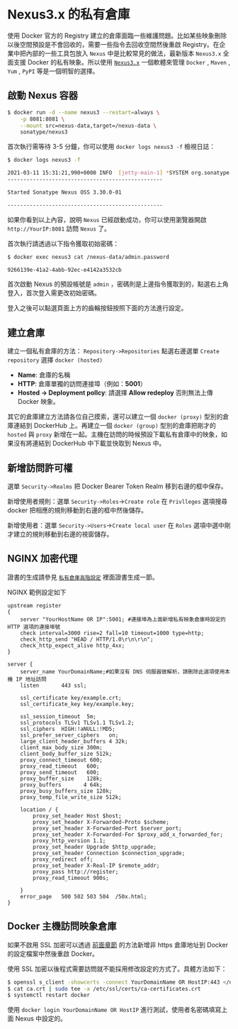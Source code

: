 # Nexus3.x 的私有倉庫

使用 Docker 官方的 Registry 建立的倉庫面臨一些維護問題。比如某些映象刪除以後空間預設是不會回收的，需要一些指令去回收空間然後重啟 Registry。在企業中把內部的一些工具包放入 `Nexus` 中是比較常見的做法，最新版本 `Nexus3.x` 全面支援 Docker 的私有映象。所以使用 [`Nexus3.x`](https://www.sonatype.com/product/repository-oss-download) 一個軟體來管理 `Docker` , `Maven` , `Yum` , `PyPI` 等是一個明智的選擇。

## 啟動 Nexus 容器

```bash
$ docker run -d --name nexus3 --restart=always \
    -p 8081:8081 \
    --mount src=nexus-data,target=/nexus-data \
    sonatype/nexus3
```

首次執行需等待 3-5 分鐘，你可以使用 `docker logs nexus3 -f` 檢視日誌：

```bash
$ docker logs nexus3 -f

2021-03-11 15:31:21,990+0000 INFO  [jetty-main-1] *SYSTEM org.sonatype.nexus.bootstrap.jetty.JettyServer -
-------------------------------------------------

Started Sonatype Nexus OSS 3.30.0-01

-------------------------------------------------

```

如果你看到以上內容，說明 `Nexus` 已經啟動成功，你可以使用瀏覽器開啟 `http://YourIP:8081` 訪問 `Nexus` 了。

首次執行請透過以下指令獲取初始密碼：

```bash
$ docker exec nexus3 cat /nexus-data/admin.password

9266139e-41a2-4abb-92ec-e4142a3532cb
```

首次啟動 Nexus 的預設帳號是 `admin` ，密碼則是上邊指令獲取到的，點選右上角登入，首次登入需更改初始密碼。

登入之後可以點選頁面上方的齒輪按鈕按照下面的方法進行設定。

## 建立倉庫

建立一個私有倉庫的方法： `Repository->Repositories` 點選右邊選單 `Create repository` 選擇 `docker (hosted)`

* **Name**: 倉庫的名稱
* **HTTP**: 倉庫單獨的訪問連接埠（例如：**5001**）
* **Hosted -> Deployment pollcy**: 請選擇 **Allow redeploy** 否則無法上傳 Docker 映象。

其它的倉庫建立方法請各位自己摸索，還可以建立一個 `docker (proxy)` 型別的倉庫連結到 DockerHub 上。再建立一個 `docker (group)` 型別的倉庫把剛才的 `hosted` 與 `proxy` 新增在一起。主機在訪問的時候預設下載私有倉庫中的映象，如果沒有將連結到 DockerHub 中下載並快取到 Nexus 中。

## 新增訪問許可權

選單 `Security->Realms` 把 Docker Bearer Token Realm 移到右邊的框中保存。

新增使用者規則：選單 `Security->Roles`->`Create role`  在 `Privlleges` 選項搜尋 docker 把相應的規則移動到右邊的框中然後儲存。

新增使用者：選單 `Security->Users`->`Create local user` 在 `Roles` 選項中選中剛才建立的規則移動到右邊的視窗儲存。

## NGINX 加密代理

證書的生成請參見 [`私有倉庫高階設定`](registry_auth.md) 裡面證書生成一節。

NGINX 範例設定如下

```nginx
upstream register
{
    server "YourHostName OR IP":5001; #連接埠為上面新增私有映象倉庫時設定的 HTTP 選項的連接埠號
    check interval=3000 rise=2 fall=10 timeout=1000 type=http;
    check_http_send "HEAD / HTTP/1.0\r\n\r\n";
    check_http_expect_alive http_4xx;
}

server {
    server_name YourDomainName;#如果沒有 DNS 伺服器做解析，請刪除此選項使用本機 IP 地址訪問
    listen       443 ssl;

    ssl_certificate key/example.crt;
    ssl_certificate_key key/example.key;

    ssl_session_timeout  5m;
    ssl_protocols TLSv1 TLSv1.1 TLSv1.2;
    ssl_ciphers  HIGH:!aNULL:!MD5;
    ssl_prefer_server_ciphers   on;
    large_client_header_buffers 4 32k;
    client_max_body_size 300m;
    client_body_buffer_size 512k;
    proxy_connect_timeout 600;
    proxy_read_timeout   600;
    proxy_send_timeout   600;
    proxy_buffer_size    128k;
    proxy_buffers       4 64k;
    proxy_busy_buffers_size 128k;
    proxy_temp_file_write_size 512k;

    location / {
        proxy_set_header Host $host;
        proxy_set_header X-Forwarded-Proto $scheme;
        proxy_set_header X-Forwarded-Port $server_port;
        proxy_set_header X-Forwarded-For $proxy_add_x_forwarded_for;
        proxy_http_version 1.1;
        proxy_set_header Upgrade $http_upgrade;
        proxy_set_header Connection $connection_upgrade;
        proxy_redirect off;
        proxy_set_header X-Real-IP $remote_addr;
        proxy_pass http://register;
        proxy_read_timeout 900s;

    }
    error_page   500 502 503 504  /50x.html;
}
```

## Docker 主機訪問映象倉庫

如果不啟用 SSL 加密可以透過 [前面章節](./registry.md) 的方法新增非 https 倉庫地址到 Docker 的設定檔案中然後重啟 Docker。

使用 SSL 加密以後程式需要訪問就不能採用修改設定的方式了。具體方法如下：

```bash
$ openssl s_client -showcerts -connect YourDomainName OR HostIP:443 </dev/null 2>/dev/null|openssl x509 -outform PEM >ca.crt
$ cat ca.crt | sudo tee -a /etc/ssl/certs/ca-certificates.crt
$ systemctl restart docker
```

使用 `docker login YourDomainName OR HostIP` 進行測試，使用者名密碼填寫上面 Nexus 中設定的。
